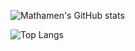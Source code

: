 
![Mathamen's GitHub stats](https://github-readme-stats.vercel.app/api?username=Mathamen&show_icons=true&theme=synthwave)

![Top Langs](https://github-readme-stats.vercel.app/api/top-langs/?username=Mathamen&layout=compact&theme=synthwave)

